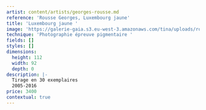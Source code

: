 ```yaml
---
artist: content/artists/georges-rousse.md
reference: 'Rousse Georges, Luxembourg jaune'
title: 'Luxembourg jaune '
image: 'https://galerie-gaia.s3.eu-west-3.amazonaws.com/tina/uploads/rousse-georges/galerie-gaia-Georges Rousse "Luxembourg" 2005-2016 - épreuve pigmentaire - 92 x 112 cm - galerie Catherine Putman.jpg'
technique: 'Photographie épreuve pigmentaire '
fields: []
styles: []
dimensions:
  height: 112
  width: 92
  depth: 0
description: |-
  Tirage en 30 exemplaires  
  2005-2016
price: 3400
contextual: true
---
```


